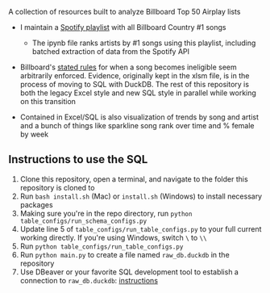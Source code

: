 A collection of resources built to analyze Billboard Top 50 Airplay lists

- I maintain a [Spotify playlist](https://open.spotify.com/playlist/2USBpRPrBS3sKOzcucReSh?si=bc5c67c999d54779) with all Billboard Country #1 songs
    - The ipynb file ranks artists by #1 songs using this playlist, including batched extraction of data from the Spotify API

- Billboard's [stated rules](https://www.billboard.com/billboard-charts-legend/) for when a song becomes ineligible seem arbitrarily enforced. Evidence, originally kept in the xlsm file, is in the process of moving to SQL with DuckDB. The rest of this repository is both the legacy Excel style and new SQL style in parallel while working on this transition

- Contained in Excel/SQL is also visualization of trends by song and artist and a bunch of things like sparkline song rank over time and % female by week


## Instructions to use the SQL
1. Clone this repository, open a terminal, and navigate to the folder this repository is cloned to
2. Run `bash install.sh` (Mac) or `install.sh` (Windows) to install necessary packages
3. Making sure you're in the repo directory, run `python table_configs/run_schema_configs.py`
4. Update line 5 of `table_configs/run_table_configs.py` to your full current working directly. If you're using Windows, switch `\` to `\\`
5. Run `python table_configs/run_table_configs.py`
6. Run `python main.py` to create a file named `raw_db.duckdb` in the repository
7. Use DBeaver or your favorite SQL development tool to establish a connection to `raw_db.duckdb`: [instructions](https://duckdb.org/docs/guides/sql_editors/dbeaver.html)
